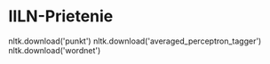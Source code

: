 # IILN-Prietenie

nltk.download('punkt')
nltk.download('averaged_perceptron_tagger')
nltk.download('wordnet')
